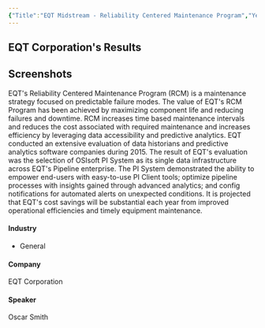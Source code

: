 ```yaml
---
{"Title":"EQT Midstream - Reliability Centered Maintenance Program","Year":2016,"Industry":"General","URL":"https://resources.osisoft.com/Presentations/EQT-Midstream---Reliability-Centered-Maintenance-Program/","PDF":"https://cdn.osisoft.com/osi/presentations/2016-rs-pittsburgh/2016-rs-pittsburgh-080-EQT-Corporation-Smith-EQT-Midstream--Reliability-Centered-Maintenance-Program.pdf","Company":"EQT Corporation","Keywords":["CBM","RCM"],"dg-publish":true,"permalink":"/aveva/customer-stories/2016/2016-eqt-corporation-eqt-midstream-reliability-centered-maintenance-program/","dgPassFrontmatter":true}
---
```


## EQT Corporation's Results

## Screenshots

EQT's Reliability Centered Maintenance Program (RCM) is a maintenance strategy focused on predictable failure modes. The value of EQT's RCM Program has been achieved by maximizing component life and reducing failures and downtime. RCM increases time based maintenance intervals and reduces the cost associated with required maintenance and increases efficiency by leveraging data accessibility and predictive analytics. EQT conducted an extensive evaluation of data historians and predictive analytics software companies during 2015. The result of EQT's evaluation was the selection of OSIsoft PI System as its single data infrastructure across EQT's Pipeline enterprise. The PI System demonstrated the ability to empower end-users with easy-to-use PI Client tools; optimize pipeline processes with insights gained through advanced analytics; and config notifications for automated alerts on unexpected conditions. It is projected that EQT's cost savings will be substantial each year from improved operational efficiencies and timely equipment maintenance.

[](https://cdn.osisoft.com/osi/presentations/2016-rs-pittsburgh/2016-rs-pittsburgh-080-EQT-Corporation-Smith-EQT-Midstream--Reliability-Centered-Maintenance-Program.pdf)

#### Industry

- General

#### Company

EQT Corporation

#### Speaker

Oscar Smith